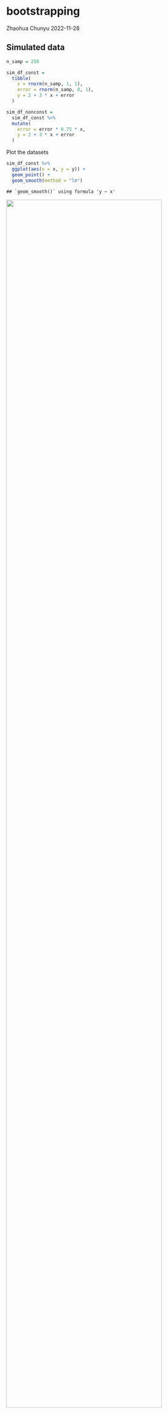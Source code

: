 bootstrapping
================
Zhaohua Chunyu
2022-11-28

## Simulated data

``` r
n_samp = 250

sim_df_const = 
  tibble(
    x = rnorm(n_samp, 1, 1),
    error = rnorm(n_samp, 0, 1),
    y = 2 + 3 * x + error
  )

sim_df_nonconst =
  sim_df_const %>% 
  mutate(
    error = error * 0.75 * x,
    y = 2 + 3 * x + error
  )
```

Plot the datasets

``` r
sim_df_const %>% 
  ggplot(aes(x = x, y = y)) +
  geom_point() +
  geom_smooth(method = "lm")
```

    ## `geom_smooth()` using formula 'y ~ x'

<img src="bootstrapping_files/figure-gfm/unnamed-chunk-2-1.png" width="90%" />

``` r
sim_df_nonconst %>% 
  ggplot(aes(x = x, y = y)) +
  geom_point() +
  geom_smooth(method = "lm")
```

    ## `geom_smooth()` using formula 'y ~ x'

<img src="bootstrapping_files/figure-gfm/unnamed-chunk-2-2.png" width="90%" />

``` r
lm(y ~ x, data = sim_df_const) %>% broom::tidy()
```

    ## # A tibble: 2 × 5
    ##   term        estimate std.error statistic   p.value
    ##   <chr>          <dbl>     <dbl>     <dbl>     <dbl>
    ## 1 (Intercept)     1.98    0.0981      20.2 3.65e- 54
    ## 2 x               3.04    0.0699      43.5 3.84e-118

``` r
lm(y ~ x, data = sim_df_nonconst) %>% broom::tidy()
```

    ## # A tibble: 2 × 5
    ##   term        estimate std.error statistic   p.value
    ##   <chr>          <dbl>     <dbl>     <dbl>     <dbl>
    ## 1 (Intercept)     1.93    0.105       18.5 1.88e- 48
    ## 2 x               3.11    0.0747      41.7 5.76e-114

## Draw one bootstrap sample

``` r
boot_sample = function(df) {
  sample_frac(df, replace = TRUE) %>%  ## draws a particular proportion of your dataset
    arrange(x)
}
```

Check if the function works

``` r
boot_sample(sim_df_nonconst) %>% 
  ggplot(aes(x = x, y = y)) +
  geom_point(alpha = 0.3) +
  geom_smooth(method = "lm") +
  ylim(-5,16)
```

    ## `geom_smooth()` using formula 'y ~ x'

<img src="bootstrapping_files/figure-gfm/unnamed-chunk-5-1.png" width="90%" />

``` r
boot_sample(sim_df_nonconst) %>% 
  lm(y ~ x, data = .) %>% 
  broom::tidy()
```

    ## # A tibble: 2 × 5
    ##   term        estimate std.error statistic   p.value
    ##   <chr>          <dbl>     <dbl>     <dbl>     <dbl>
    ## 1 (Intercept)     1.90    0.0982      19.3 2.45e- 51
    ## 2 x               3.14    0.0688      45.6 1.18e-122

## Many samples and analysis

``` r
boot_straps = 
  tibble(
    strap_number = 1:1000,
    strap_sample = rerun(1000, boot_sample(sim_df_nonconst))
  )
```

Can I run my analysis on these …?

``` r
boot_results = 
  boot_straps %>% 
  mutate(
    models = map(strap_sample, ~lm(y ~ x, data = .x)),
    results = map(models, broom::tidy)
  ) %>% 
  select(strap_number, results) %>% 
  unnest(results)
```

What do I have now?

``` r
boot_results %>% 
  group_by (term) %>% 
  summarize(
    mean_est = mean(estimate),
    sd_est = sd(estimate)
  )
```

    ## # A tibble: 2 × 3
    ##   term        mean_est sd_est
    ##   <chr>          <dbl>  <dbl>
    ## 1 (Intercept)     1.93 0.0748
    ## 2 x               3.11 0.101

``` r
## Compare with
lm(y ~ x, data = sim_df_nonconst) %>% broom::tidy()
```

    ## # A tibble: 2 × 5
    ##   term        estimate std.error statistic   p.value
    ##   <chr>          <dbl>     <dbl>     <dbl>     <dbl>
    ## 1 (Intercept)     1.93    0.105       18.5 1.88e- 48
    ## 2 x               3.11    0.0747      41.7 5.76e-114

Look at the distributions

``` r
boot_results %>% 
  filter(term == "x") %>% 
  ggplot(aes(x = estimate)) +
  geom_density() +
  facet_grid(. ~term)
```

<img src="bootstrapping_files/figure-gfm/unnamed-chunk-10-1.png" width="90%" />

Construct bootstrap CI

``` r
boot_results %>% 
  group_by(term) %>% 
  summarize(
    ci_lower = quantile(estimate, 0.025),
    ci_upper = quantile(estimate, 0.975)
  )
```

    ## # A tibble: 2 × 3
    ##   term        ci_lower ci_upper
    ##   <chr>          <dbl>    <dbl>
    ## 1 (Intercept)     1.79     2.08
    ## 2 x               2.91     3.31

## Bootstrap using modelr

Can we simplify anything …?

``` r
sim_df_nonconst %>% 
  bootstrap(1000, id = "strap_number") %>% 
  mutate(
    models = map(.x = strap, ~lm(y ~ x, data = .x)),
    results = map(models, broom::tidy)
  ) %>% 
  select(strap_number, results) %>% 
  unnest(results) %>% 
  group_by (term) %>% 
  summarize(
    mean_est = mean(estimate),
    sd_est = sd(estimate)
  )
```

    ## # A tibble: 2 × 3
    ##   term        mean_est sd_est
    ##   <chr>          <dbl>  <dbl>
    ## 1 (Intercept)     1.93 0.0762
    ## 2 x               3.11 0.104
